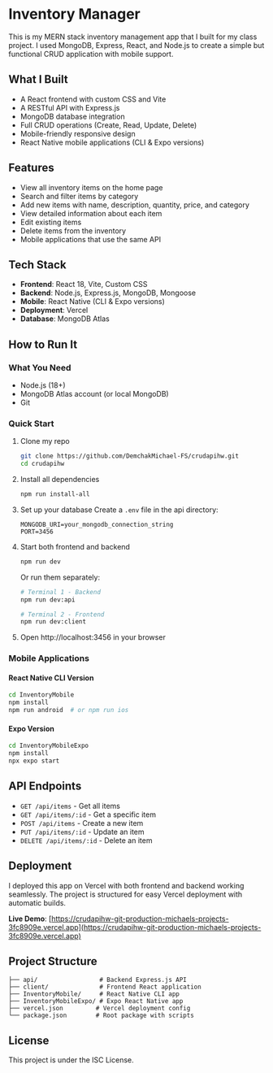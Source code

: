 # Inventory Manager

This is my MERN stack inventory management app that I built for my class project. I used MongoDB, Express, React, and Node.js to create a simple but functional CRUD application with mobile support.

## What I Built

- A React frontend with custom CSS and Vite
- A RESTful API with Express.js
- MongoDB database integration
- Full CRUD operations (Create, Read, Update, Delete)
- Mobile-friendly responsive design
- React Native mobile applications (CLI & Expo versions)

## Features

- View all inventory items on the home page
- Search and filter items by category
- Add new items with name, description, quantity, price, and category
- View detailed information about each item
- Edit existing items
- Delete items from the inventory
- Mobile applications that use the same API

## Tech Stack

- **Frontend**: React 18, Vite, Custom CSS
- **Backend**: Node.js, Express.js, MongoDB, Mongoose
- **Mobile**: React Native (CLI & Expo versions)
- **Deployment**: Vercel
- **Database**: MongoDB Atlas

## How to Run It

### What You Need

- Node.js (18+)
- MongoDB Atlas account (or local MongoDB)
- Git

### Quick Start

1. Clone my repo
   ```bash
   git clone https://github.com/DemchakMichael-FS/crudapihw.git
   cd crudapihw
   ```

2. Install all dependencies
   ```bash
   npm run install-all
   ```

3. Set up your database
   Create a `.env` file in the api directory:
   ```
   MONGODB_URI=your_mongodb_connection_string
   PORT=3456
   ```

4. Start both frontend and backend
   ```bash
   npm run dev
   ```

   Or run them separately:
   ```bash
   # Terminal 1 - Backend
   npm run dev:api

   # Terminal 2 - Frontend
   npm run dev:client
   ```

5. Open http://localhost:3456 in your browser

### Mobile Applications

#### React Native CLI Version
```bash
cd InventoryMobile
npm install
npm run android  # or npm run ios
```

#### Expo Version
```bash
cd InventoryMobileExpo
npm install
npx expo start
```

## API Endpoints

- `GET /api/items` - Get all items
- `GET /api/items/:id` - Get a specific item
- `POST /api/items` - Create a new item
- `PUT /api/items/:id` - Update an item
- `DELETE /api/items/:id` - Delete an item

## Deployment

I deployed this app on Vercel with both frontend and backend working seamlessly. The project is structured for easy Vercel deployment with automatic builds.

**Live Demo**: [https://crudapihw-git-production-michaels-projects-3fc8909e.vercel.app](https://crudapihw-git-production-michaels-projects-3fc8909e.vercel.app)

## Project Structure

```
├── api/                 # Backend Express.js API
├── client/              # Frontend React application
├── InventoryMobile/     # React Native CLI app
├── InventoryMobileExpo/ # Expo React Native app
├── vercel.json         # Vercel deployment config
└── package.json        # Root package with scripts
```

## License

This project is under the ISC License.
